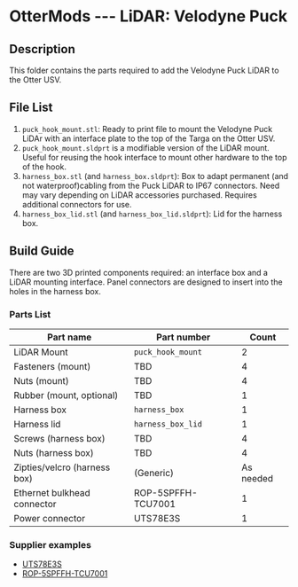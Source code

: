 # OtterMods --- LiDAR: Velodyne Puck

## Description
This folder contains the parts required to add the Velodyne Puck LiDAR to the Otter USV.

## File List
1. `puck_hook_mount.stl`: Ready to print file to mount the Velodyne Puck LiDAr with an interface plate to the top of the Targa on the Otter USV. 
2. `puck_hook_mount.sldprt` is a modifiable version of the LiDAR mount. Useful for reusing the hook interface to mount other hardware to the top of the hook.
3. `harness_box.stl` (and `harness_box.sldprt`): Box to adapt permanent (and not waterproof)cabling from the Puck LiDAR to IP67 connectors. Need may vary depending on LiDAR accessories purchased. Requires additional connectors for use.
4. `harness_box_lid.stl` (and `harness_box_lid.sldprt`): Lid for the harness box.
 
## Build Guide
There are two 3D printed components required: an interface box and a LiDAR mounting interface. Panel connectors are designed to insert into the holes in the harness box.

### Parts List
| Part name                    | Part number        | Count     |
| ---------------------------- | ------------------ | --------- |
| LiDAR Mount                  | `puck_hook_mount`  | 2         |
| Fasteners (mount)            | TBD                | 4         |
| Nuts (mount)                 | TBD                | 4         |
| Rubber (mount, optional)     | TBD                | 1         |
| Harness box                  | `harness_box`      | 1         |
| Harness lid                  | `harness_box_lid`  | 1         |
| Screws (harness box)         | TBD                | 4         |
| Nuts (harness box)           | TBD                | 4         |
| Zipties/velcro (harness box) | (Generic)          | As needed |
| Ethernet bulkhead connector  | ROP-5SPFFH-TCU7001 | 1         |
| Power connector              | UTS78E3S           | 1         |

### Supplier examples
- [UTS78E3S](https://www.mouser.ca/ProductDetail/Souriau/UTS78E3S?qs=Ss%252BeIZbYHa%2FnTzrz1Y%252Bq9g%3D%3D)
- [ROP-5SPFFH-TCU7001](https://www.mouser.ca/ProductDetail/Amphenol-LTW/ROP-5SPFFH-TCU7001?qs=Wmhir8UuqEnvZ%2F9ok5VlUw%3D%3D)